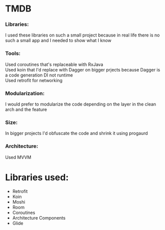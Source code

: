 # TMDB
### Libraries:
  I used these libraries on such a small project because in real life there is no such a small app and I needed to show what I know<br/>
### Tools:
  Used coroutines that's replaceable with RxJava<br/>
  Used koin that I'd replace with Dagger on bigger prjects because Dagger is a code generation DI not runtime<br/>
  Used retrofit for networking<br/>
### Modularization:
  I would prefer to modularize the code depending on the layer in the clean arch and the feature<br/>
### Size:
  In bigger projects I'd obfuscate the code and shrink it using progaurd<br/>
### Architecture:
  Used MVVM
# Libraries used:<br/>
*  Retrofit
*  Koin
*  Moshi
*  Room
*  Coroutines
*  Architecture Components
*  Glide
